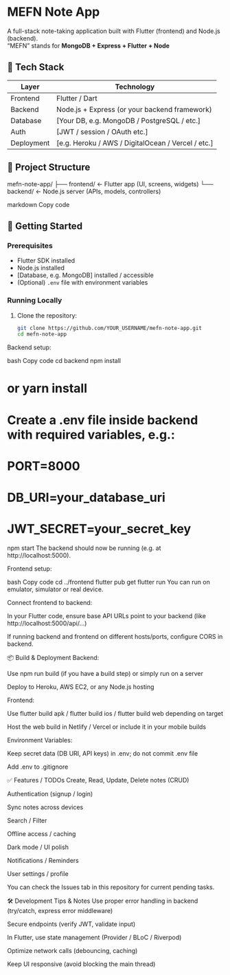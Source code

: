 # MEFN Note App

A full-stack note-taking application built with Flutter (frontend) and Node.js (backend).  
“MEFN” stands for **MongoDB + Express + Flutter + Node**
## 🧩 Tech Stack

| Layer      | Technology       |
|------------|------------------|
| Frontend   | Flutter / Dart   |
| Backend    | Node.js + Express (or your backend framework) |
| Database   | [Your DB, e.g. MongoDB / PostgreSQL / etc.] |
| Auth       | [JWT / session / OAuth etc.] |
| Deployment | [e.g. Heroku / AWS / DigitalOcean / Vercel / etc.] |

## 📁 Project Structure

mefn-note-app/
├── frontend/ ← Flutter app (UI, screens, widgets)
└── backend/ ← Node.js server (APIs, models, controllers)

markdown
Copy code

## 🚀 Getting Started

### Prerequisites

- Flutter SDK installed  
- Node.js installed  
- [Database, e.g. MongoDB] installed / accessible  
- (Optional) `.env` file with environment variables  

### Running Locally

1. Clone the repository:

   ```bash
   git clone https://github.com/YOUR_USERNAME/mefn-note-app.git
   cd mefn-note-app
Backend setup:

bash
Copy code
cd backend
npm install
# or yarn install
# Create a .env file inside backend with required variables, e.g.:
#   PORT=8000
#   DB_URI=your_database_uri
#   JWT_SECRET=your_secret_key
npm start
The backend should now be running (e.g. at http://localhost:5000).

Frontend setup:

bash
Copy code
cd ../frontend
flutter pub get
flutter run
You can run on emulator, simulator or real device.

Connect frontend to backend:

In your Flutter code, ensure base API URLs point to your backend (like http://localhost:5000/api/...)

If running backend and frontend on different hosts/ports, configure CORS in backend.

📦 Build & Deployment
Backend:

Use npm run build (if you have a build step) or simply run on a server

Deploy to Heroku, AWS EC2, or any Node.js hosting

Frontend:

Use flutter build apk / flutter build ios / flutter build web depending on target

Host the web build in Netlify / Vercel or include it in your mobile builds

Environment Variables:

Keep secret data (DB URI, API keys) in .env; do not commit .env file

Add .env to .gitignore

✅ Features / TODOs
 Create, Read, Update, Delete notes (CRUD)

 Authentication (signup / login)

 Sync notes across devices

 Search / Filter

 Offline access / caching

 Dark mode / UI polish

 Notifications / Reminders

 User settings / profile

You can check the Issues tab in this repository for current pending tasks.

🛠 Development Tips & Notes
Use proper error handling in backend (try/catch, express error middleware)

Secure endpoints (verify JWT, validate input)

In Flutter, use state management (Provider / BLoC / Riverpod)

Optimize network calls (debouncing, caching)

Keep UI responsive (avoid blocking the main thread)
